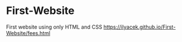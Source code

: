 # First-Website
First website using only HTML and CSS 
https://ilyacek.github.io/First-Website/fees.html

